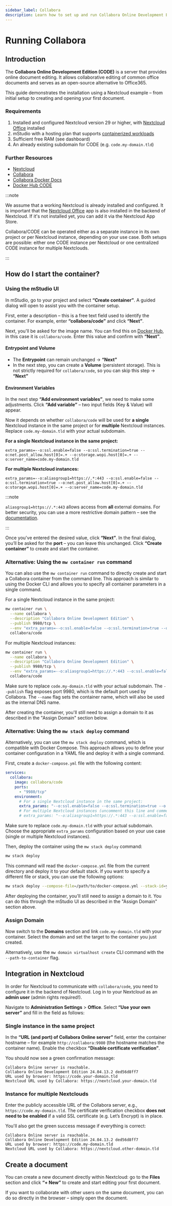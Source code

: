```yaml
---
sidebar_label: Collabora
description: Learn how to set up and run Collabora Online Development Edition (CODE) with Nextcloud for collaborative document editing
---
```


# Running Collabora

## Introduction

The **Collabora Online Development Edition (CODE)** is a server that provides online document editing. It allows collaborative editing of common office documents and serves as an open-source alternative to Office365.

This guide demonstrates the installation using a Nextcloud example – from initial setup to creating and opening your first document.

### Requirements

1. Installed and configured Nextcloud version 29 or higher, with [Nextcloud Office](https://apps.nextcloud.com/apps/richdocuments) installed
2. mStudio with a hosting plan that supports [containerized workloads](/docs/platform/workloads/containers)
3. Sufficient free RAM (see dashboard)
4. An already existing subdomain for CODE (e.g. `code.my-domain.tld`)

### Further Resources

- [Nextcloud](https://nextcloud.com/)
- [Collabora](https://www.collaboraonline.com/de/code/)
- [Collabora Docker Docs](https://sdk.collaboraonline.com/docs/installation/CODE_Docker_image.html#how-to-grab-the-code-image-from-docker-image)
- [Docker Hub CODE](https://hub.docker.com/r/collabora/code)

:::note

We assume that a working Nextcloud is already installed and configured. It is important that the [Nextcloud Office](https://apps.nextcloud.com/apps/richdocuments) app is also installed in the backend of Nextcloud. If it's not installed yet, you can add it via the Nextcloud App Store.

Collabora/CODE can be operated either as a separate instance in its own project or per Nextcloud instance, depending on your use case. Both setups are possible: either one CODE instance per Nextcloud or one centralized CODE instance for multiple Nextclouds.

:::

## How do I start the container?

### Using the mStudio UI

In mStudio, go to your project and select **“Create container”**. A guided dialog will open to assist you with the container setup.

First, enter a description – this is a free text field used to identify the container. For example, enter **“collabora/code”** and click **“Next”**.

Next, you'll be asked for the image name. You can find this on [Docker Hub](https://hub.docker.com/r/collabora/code), in this case it is `collabora/code`. Enter this value and confirm with **“Next”**.

#### Entrypoint and Volume

- The **Entrypoint** can remain unchanged → **“Next”**
- In the next step, you can create a **Volume** (persistent storage). This is not strictly required for `collabora/code`, so you can skip this step → **“Next”**

#### Environment Variables

In the next step **“Add environment variables”**, we need to make some adjustments. Click **“Add variable”** – two input fields (Key & Value) will appear.

Now it depends on whether `collabora/code` will be used for **a single** Nextcloud instance in the same project or for **multiple** Nextcloud instances. Replace `code.my-domain.tld` with your actual subdomain.

**For a single Nextcloud instance in the same project:**

```
extra_params=--o:ssl.enable=false --o:ssl.termination=true --o:net.post_allow.host[0]=.+ --o:storage.wopi.host[0]=.+ --o:server_name=code.my-domain.tld
```

**For multiple Nextcloud instances:**

```
extra_params=--o:aliasgroup1=https://.*:443 --o:ssl.enable=false --o:ssl.termination=true --o:net.post_allow.host[0]=.+ --o:storage.wopi.host[0]=.+ --o:server_name=code.my-domain.tld
```

:::note

`aliasgroup1=https://.*:443` allows access from **all** external domains. For better security, you can use a more restrictive domain pattern – see the [documentation](https://sdk.collaboraonline.com/docs/installation/CODE_Docker_image.html#how-to-grab-the-code-image-from-docker-image).

:::

Once you've entered the desired value, click **“Next”**. In the final dialog, you’ll be asked for the **port** – you can leave this unchanged. Click **“Create container”** to create and start the container.

### Alternative: Using the `mw container run` command

You can also use the `mw container run` command to directly create and start a Collabora container from the command line. This approach is similar to using the Docker CLI and allows you to specify all container parameters in a single command.

For a single Nextcloud instance in the same project:

```bash
mw container run \
  --name collabora \
  --description "Collabora Online Development Edition" \
  --publish 9980/tcp \
  --env "extra_params=--o:ssl.enable=false --o:ssl.termination=true --o:net.post_allow.host[0]=.+ --o:storage.wopi.host[0]=.+ --o:server_name=code.my-domain.tld" \
  collabora/code
```

For multiple Nextcloud instances:

```bash
mw container run \
  --name collabora \
  --description "Collabora Online Development Edition" \
  --publish 9980/tcp \
  --env "extra_params=--o:aliasgroup1=https://.*:443 --o:ssl.enable=false --o:ssl.termination=true --o:net.post_allow.host[0]=.+ --o:storage.wopi.host[0]=.+ --o:server_name=code.my-domain.tld" \
  collabora/code
```

Make sure to replace `code.my-domain.tld` with your actual subdomain. The `--publish` flag exposes port 9980, which is the default port used by Collabora. The `--name` flag sets the container name, which will also be used as the internal DNS name.

After creating the container, you'll still need to assign a domain to it as described in the "Assign Domain" section below.

### Alternative: Using the `mw stack deploy` command

Alternatively, you can use the `mw stack deploy` command, which is compatible with Docker Compose. This approach allows you to define your container configuration in a YAML file and deploy it with a single command.

First, create a `docker-compose.yml` file with the following content:

```yaml
services:
  collabora:
    image: collabora/code
    ports:
      - "9980/tcp"
    environment:
      # For a single Nextcloud instance in the same project:
      extra_params: "--o:ssl.enable=false --o:ssl.termination=true --o:net.post_allow.host[0]=.+ --o:storage.wopi.host[0]=.+ --o:server_name=code.my-domain.tld"
      # For multiple Nextcloud instances (uncomment this line and comment the line above):
      # extra_params: "--o:aliasgroup1=https://.*:443 --o:ssl.enable=false --o:ssl.termination=true --o:net.post_allow.host[0]=.+ --o:storage.wopi.host[0]=.+ --o:server_name=code.my-domain.tld"
```

Make sure to replace `code.my-domain.tld` with your actual subdomain. Choose the appropriate `extra_params` configuration based on your use case (single or multiple Nextcloud instances).

Then, deploy the container using the `mw stack deploy` command:

```bash
mw stack deploy
```

This command will read the `docker-compose.yml` file from the current directory and deploy it to your default stack. If you want to specify a different file or stack, you can use the following options:

```bash
mw stack deploy --compose-file=/path/to/docker-compose.yml --stack-id=your-stack-id
```

After deploying the container, you'll still need to assign a domain to it. You can do this through the mStudio UI as described in the "Assign Domain" section above.

### Assign Domain

Now switch to the **Domains** section and link `code.my-domain.tld` with your container. Select the domain and set the target to the container you just created.

Alternatively, use the `mw domain virtualhost create` CLI command with the `--path-to-container` flag.

## Integration in Nextcloud

In order for Nextcloud to communicate with `collabora/code`, you need to configure it in the backend of Nextcloud. Log in to your Nextcloud as an **admin user** (admin rights required!).

Navigate to **Administration Settings** > **Office**. Select **“Use your own server”** and fill in the field as follows:

### Single instance in the same project

In the **“URL (and port) of Collabora Online server”** field, enter the container hostname – for example `http://collabora:9980` (the hostname matches the container name). Enable the checkbox **“Disable certificate verification”**.

You should now see a green confirmation message:

```
Collabora Online server is reachable.
Collabora Online Development Edition 24.04.13.2 ded56d8ff7
URL used by browser: https://code.your-domain.tld
Nextcloud URL used by Collabora: https://nextcloud.your-domain.tld
```

### Instance for multiple Nextclouds

Enter the publicly accessible URL of the Collabora server, e.g., `https://code.my-domain.tld`. The certificate verification checkbox **does not need to be enabled** if a valid SSL certificate (e.g. Let’s Encrypt) is in place.

You'll also get the green success message if everything is correct:

```
Collabora Online server is reachable.
Collabora Online Development Edition 24.04.13.2 ded56d8ff7
URL used by browser: https://code.my-domain.tld
Nextcloud URL used by Collabora: https://nextcloud.other-domain.tld
```

## Create a document

You can create a new document directly within Nextcloud: go to the **Files** section and click **“+ New”** to create and start editing your first document.

If you want to collaborate with other users on the same document, you can do so directly in the browser – simply open the document.
